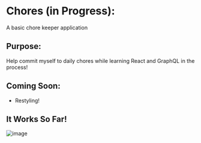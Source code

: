 # Chores (in Progress):
A basic chore keeper application 

## Purpose:
Help commit myself to daily chores while learning React and GraphQL in the process!

## Coming Soon:
<ul>
  <li>Restyling!</li>
 </ul>

## It Works So Far!
![image](https://user-images.githubusercontent.com/28411165/102290201-834ebe80-3f0e-11eb-840f-f4fae1b9f5a5.png)
